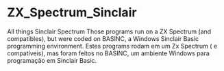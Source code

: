 # ZX_Spectrum_Sinclair
All things Sinclair Spectrum
Those programs run on a ZX Spectrum (and compatibles), but were coded on BASINC, a Windows Sinclair Basic programming environment.
Estes programs rodam em um Zx Spectrum ( e compatíveis), mas foram feitos no BASINC, um ambiente Windows para programação em Sinclair Basic.
